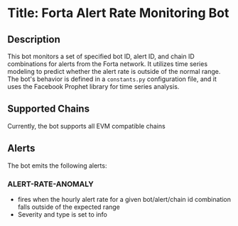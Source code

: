# Title: Forta Alert Rate Monitoring Bot

## Description
This bot monitors a set of specified bot ID, alert ID, and chain ID combinations for alerts from the Forta network. It utilizes time series modeling to predict whether the alert rate is outside of the normal range. The bot's behavior is defined in a `constants.py` configuration file, and it uses the Facebook Prophet library for time series analysis.

## Supported Chains
Currently, the bot supports all EVM compatible chains

## Alerts
The bot emits the following alerts:

### ALERT-RATE-ANOMALY
- fires when the hourly alert rate for a given bot/alert/chain id combination falls outside of the expected range
- Severity and type is set to info